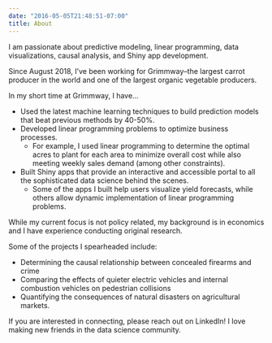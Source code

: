 ```yaml
---
date: "2016-05-05T21:48:51-07:00"
title: About
---
```


I am passionate about predictive modeling, linear programming, data visualizations, causal 
analysis, and Shiny app development.

Since August 2018, I’ve been working for Grimmway–the largest carrot producer in the world and one of the largest organic vegetable producers.

In my short time at Grimmway, I have...

- Used the latest machine learning techniques to build prediction models that beat previous methods by 40-50%.
- Developed linear programming problems to optimize business processes. 
  - For example, I used linear programming to determine the optimal acres to plant for each area to 
    minimize overall cost while also meeting weekly sales demand (among other constraints).
- Built Shiny apps that provide an interactive and accessible portal to all the sophisticated data 
  science behind the scenes. 
  - Some of the apps I built help users visualize yield forecasts, while others allow dynamic 
  implementation of linear programming problems.

While my current focus is not policy related, my background is in economics and I have experience 
conducting original research. 

Some of the projects I spearheaded include:

- Determining the causal relationship between concealed firearms and crime
- Comparing the effects of quieter electric vehicles and internal combustion vehicles on pedestrian 
  collisions
- Quantifying the consequences of natural disasters on agricultural markets.

If you are interested in connecting, please reach out on LinkedIn! I love making new friends in
the data science community.